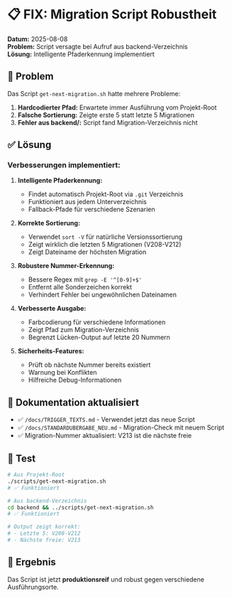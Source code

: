 # 📋 FIX: Migration Script Robustheit

**Datum:** 2025-08-08  
**Problem:** Script versagte bei Aufruf aus backend-Verzeichnis  
**Lösung:** Intelligente Pfaderkennung implementiert  

## 🐛 Problem

Das Script `get-next-migration.sh` hatte mehrere Probleme:

1. **Hardcodierter Pfad:** Erwartete immer Ausführung vom Projekt-Root
2. **Falsche Sortierung:** Zeigte erste 5 statt letzte 5 Migrationen
3. **Fehler aus backend/:** Script fand Migration-Verzeichnis nicht

## ✅ Lösung

### Verbesserungen implementiert:

1. **Intelligente Pfaderkennung:**
   - Findet automatisch Projekt-Root via `.git` Verzeichnis
   - Funktioniert aus jedem Unterverzeichnis
   - Fallback-Pfade für verschiedene Szenarien

2. **Korrekte Sortierung:**
   - Verwendet `sort -V` für natürliche Versionssortierung
   - Zeigt wirklich die letzten 5 Migrationen (V208-V212)
   - Zeigt Dateiname der höchsten Migration

3. **Robustere Nummer-Erkennung:**
   - Bessere Regex mit `grep -E '^[0-9]+$'`
   - Entfernt alle Sonderzeichen korrekt
   - Verhindert Fehler bei ungewöhnlichen Dateinamen

4. **Verbesserte Ausgabe:**
   - Farbcodierung für verschiedene Informationen
   - Zeigt Pfad zum Migration-Verzeichnis
   - Begrenzt Lücken-Output auf letzte 20 Nummern

5. **Sicherheits-Features:**
   - Prüft ob nächste Nummer bereits existiert
   - Warnung bei Konflikten
   - Hilfreiche Debug-Informationen

## 📝 Dokumentation aktualisiert

- ✅ `/docs/TRIGGER_TEXTS.md` - Verwendet jetzt das neue Script
- ✅ `/docs/STANDARDUBERGABE_NEU.md` - Migration-Check mit neuem Script
- ✅ Migration-Nummer aktualisiert: V213 ist die nächste freie

## 🧪 Test

```bash
# Aus Projekt-Root
./scripts/get-next-migration.sh
# ✅ Funktioniert

# Aus backend-Verzeichnis
cd backend && ../scripts/get-next-migration.sh
# ✅ Funktioniert

# Output zeigt korrekt:
# - Letzte 5: V208-V212
# - Nächste freie: V213
```

## 🎯 Ergebnis

Das Script ist jetzt **produktionsreif** und robust gegen verschiedene Ausführungsorte.